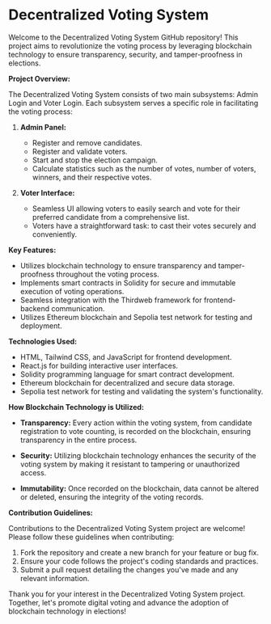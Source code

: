 # **Decentralized Voting System**

Welcome to the Decentralized Voting System GitHub repository! This project aims to revolutionize the voting process by leveraging blockchain technology to ensure transparency, security, and tamper-proofness in elections. 

**Project Overview:**

The Decentralized Voting System consists of two main subsystems: Admin Login and Voter Login. Each subsystem serves a specific role in facilitating the voting process:

1. **Admin Panel:**
   - Register and remove candidates.
   - Register and validate voters.
   - Start and stop the election campaign.
   - Calculate statistics such as the number of votes, number of voters, winners, and their respective votes.

2. **Voter Interface:**
   - Seamless UI allowing voters to easily search and vote for their preferred candidate from a comprehensive list.
   - Voters have a straightforward task: to cast their votes securely and conveniently.

**Key Features:**

- Utilizes blockchain technology to ensure transparency and tamper-proofness throughout the voting process.
- Implements smart contracts in Solidity for secure and immutable execution of voting operations.
- Seamless integration with the Thirdweb framework for frontend-backend communication.
- Utilizes Ethereum blockchain and Sepolia test network for testing and deployment.

**Technologies Used:**

- HTML, Tailwind CSS, and JavaScript for frontend development.
- React.js for building interactive user interfaces.
- Solidity programming language for smart contract development.
- Ethereum blockchain for decentralized and secure data storage.
- Sepolia test network for testing and validating the system's functionality.

**How Blockchain Technology is Utilized:**

- **Transparency:** Every action within the voting system, from candidate registration to vote counting, is recorded on the blockchain, ensuring transparency in the entire process.
  
- **Security:** Utilizing blockchain technology enhances the security of the voting system by making it resistant to tampering or unauthorized access.
  
- **Immutability:** Once recorded on the blockchain, data cannot be altered or deleted, ensuring the integrity of the voting records.

**Contribution Guidelines:**

Contributions to the Decentralized Voting System project are welcome! Please follow these guidelines when contributing:

1. Fork the repository and create a new branch for your feature or bug fix.
2. Ensure your code follows the project's coding standards and practices.
3. Submit a pull request detailing the changes you've made and any relevant information.

Thank you for your interest in the Decentralized Voting System project. Together, let's promote digital voting and advance the adoption of blockchain technology in elections!
